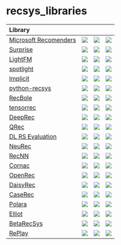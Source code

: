 # recsys_libraries

| Library                                                      |                                                              |                                                              |                                                              |
| :----------------------------------------------------------- | ------------------------------------------------------------ | ------------------------------------------------------------ | ------------------------------------------------------------ |
| [Microsoft Recomenders](https://github.com/microsoft/recommenders) | ![](https://img.shields.io/github/stars/microsoft/recommenders?style=flat-square) | ![](https://img.shields.io/github/commit-activity/y/microsoft/recommenders?style=flat-square) | ![](https://img.shields.io/github/last-commit/microsoft/recommenders?style=flat-square) |
| [Surprise](https://github.com/NicolasHug/Surprise)           | ![](https://img.shields.io/github/stars/NicolasHug/Surprise?style=flat-square) | ![](https://img.shields.io/github/commit-activity/y/NicolasHug/Surprise?style=flat-square) | ![](https://img.shields.io/github/last-commit/NicolasHug/Surprise?style=flat-square) |
| [LightFM](https://github.com/lyst/lightfm)                   | ![](https://img.shields.io/github/stars/lyst/lightfm?style=flat-square) | ![](https://img.shields.io/github/commit-activity/y/lyst/lightfm?style=flat-square) | ![](https://img.shields.io/github/last-commit/lyst/lightfm?style=flat-square) |
| [spotlight](https://github.com/maciejkula/spotlight)         | ![](https://img.shields.io/github/stars/maciejkula/spotlight?style=flat-square) | ![](https://img.shields.io/github/commit-activity/y/maciejkula/spotlight?style=flat-square) | ![](https://img.shields.io/github/last-commit/maciejkula/spotlight?style=flat-square) |
| [Implicit](https://github.com/benfred/implicit)              | ![](https://img.shields.io/github/stars/benfred/implicit?style=flat-square) | ![](https://img.shields.io/github/commit-activity/y/benfred/implicit?style=flat-square) | ![](https://img.shields.io/github/last-commit/benfred/implicit?style=flat-square) |
| [python-recsys](https://github.com/ocelma/python-recsys)     | ![](https://img.shields.io/github/stars/ocelma/python-recsys?style=flat-square) | ![](https://img.shields.io/github/commit-activity/y/ocelma/python-recsys?style=flat-square) | ![](https://img.shields.io/github/last-commit/ocelma/python-recsys?style=flat-square) |
| [RecBole](https://github.com/RUCAIBox/RecBole)               | ![](https://img.shields.io/github/stars/RUCAIBox/RecBole?style=flat-square) | ![](https://img.shields.io/github/commit-activity/y/RUCAIBox/RecBole?style=flat-square) | ![](https://img.shields.io/github/last-commit/RUCAIBox/RecBole?style=flat-square) |
| [tensorrec](https://github.com/jfkirk/tensorrec)             | ![](https://img.shields.io/github/stars/jfkirk/tensorrec?style=flat-square) | ![](https://img.shields.io/github/commit-activity/y/jfkirk/tensorrec?style=flat-square) | ![](https://img.shields.io/github/last-commit/jfkirk/tensorrec?style=flat-square) |
| [DeepRec](https://github.com/cheungdaven/DeepRec)            | ![](https://img.shields.io/github/stars/cheungdaven/DeepRec?style=flat-square) | ![](https://img.shields.io/github/commit-activity/y/cheungdaven/DeepRec?style=flat-square) | ![](https://img.shields.io/github/last-commit/cheungdaven/DeepRec?style=flat-square) |
| [QRec](https://github.com/Coder-Yu/QRec)                     | ![](https://img.shields.io/github/stars/Coder-Yu/QRec?style=flat-square) | ![](https://img.shields.io/github/commit-activity/y/Coder-Yu/QRec?style=flat-square) | ![](https://img.shields.io/github/last-commit/Coder-Yu/QRec?style=flat-square) |
| [DL RS Evaluation](https://github.com/MaurizioFD/RecSys2019_DeepLearning_Evaluation) | ![](https://img.shields.io/github/stars/MaurizioFD/RecSys2019_DeepLearning_Evaluation?style=flat-square) | ![](https://img.shields.io/github/commit-activity/y/MaurizioFD/RecSys2019_DeepLearning_Evaluation?style=flat-square) | ![](https://img.shields.io/github/last-commit/MaurizioFD/RecSys2019_DeepLearning_Evaluation?style=flat-square) |
| [NeuRec](https://github.com/wubinzzu/NeuRec)                 | ![](https://img.shields.io/github/stars/wubinzzu/NeuRec?style=flat-square) | ![](https://img.shields.io/github/commit-activity/y/wubinzzu/NeuRec?style=flat-square) | ![](https://img.shields.io/github/last-commit/wubinzzu/NeuRec?style=flat-square) |
| [RecNN](https://github.com/awarebayes/RecNN)                 | ![](https://img.shields.io/github/stars/awarebayes/RecNN?style=flat-square) | ![](https://img.shields.io/github/commit-activity/y/awarebayes/RecNN?style=flat-square) | ![](https://img.shields.io/github/last-commit/awarebayes/RecNN?style=flat-square) |
| [Cornac](https://github.com/PreferredAI/cornac)              | ![](https://img.shields.io/github/stars/PreferredAI/cornac?style=flat-square) | ![](https://img.shields.io/github/commit-activity/y/PreferredAI/cornac) | ![](https://img.shields.io/github/last-commit/PreferredAI/cornac?style=flat-square) |
| [OpenRec](https://github.com/ylongqi/openrec)                | ![](https://img.shields.io/github/stars/ylongqi/openrec?style=flat-square) | ![](https://img.shields.io/github/commit-activity/y/ylongqi/openrec?style=flat-square) | ![](https://img.shields.io/github/last-commit/ylongqi/openrec?style=flat-square) |
| [DaisyRec](https://github.com/AmazingDD/daisyRec)            | ![](https://img.shields.io/github/stars/AmazingDD/daisyRec?style=flat-square) | ![](https://img.shields.io/github/commit-activity/y/AmazingDD/daisyRec?style=flat-square) | ![](https://img.shields.io/github/last-commit/AmazingDD/daisyRec?style=flat-square) |
| [CaseRec](https://github.com/caserec/CaseRecommender)        | ![](https://img.shields.io/github/stars/caserec/CaseRecommender?style=flat-square) | ![](https://img.shields.io/github/commit-activity/y/caserec/CaseRecommender?style=flat-square) | ![](https://img.shields.io/github/last-commit/caserec/CaseRecommender?style=flat-square) |
| [Polara](https://github.com/evfro/polara)                    | ![](https://img.shields.io/github/stars/evfro/polara?style=flat-square) | ![](https://img.shields.io/github/commit-activity/y/evfro/polara?style=flat-square) | ![](https://img.shields.io/github/last-commit/evfro/polara?style=flat-square) |
| [Elliot](https://github.com/sisinflab/elliot)                | ![](https://img.shields.io/github/stars/sisinflab/elliot?style=flat-square) | ![](https://img.shields.io/github/commit-activity/y/sisinflab/elliot?style=flat-square) | ![](https://img.shields.io/github/last-commit/sisinflab/elliot?style=flat-square) |
| [BetaRecSys](https://github.com/beta-team/beta-recsys)       | ![](https://img.shields.io/github/stars/beta-team/beta-recsys?style=flat-square) | ![](https://img.shields.io/github/commit-activity/y/beta-team/beta-recsys?style=flat-square) | ![](https://img.shields.io/github/last-commit/beta-team/beta-recsys?style=flat-square) |
| [RePlay](https://github.com/sberbank-ai-lab/RePlay)          | ![](https://img.shields.io/github/stars/sberbank-ai-lab/RePlay?style=flat-square) | ![](https://img.shields.io/github/commit-activity/y/sberbank-ai-lab/RePlay?style=flat-square) | ![](https://img.shields.io/github/last-commit/sberbank-ai-lab/RePlay?style=flat-square) |





